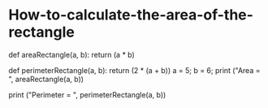 # How-to-calculate-the-area-of-the-rectangle

def areaRectangle(a, b): 
    return (a * b) 
  
def perimeterRectangle(a, b): 
    return (2 * (a + b)) 
a = 5; 
b = 6; print ("Area = ", areaRectangle(a, b))

print ("Perimeter = ", perimeterRectangle(a, b))
